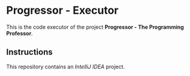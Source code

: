 # Progressor - Executor

This is the code executor of the project **Progressor - The Programming Professor**.

## Instructions

This repository contains an *IntelliJ IDEA* project.
